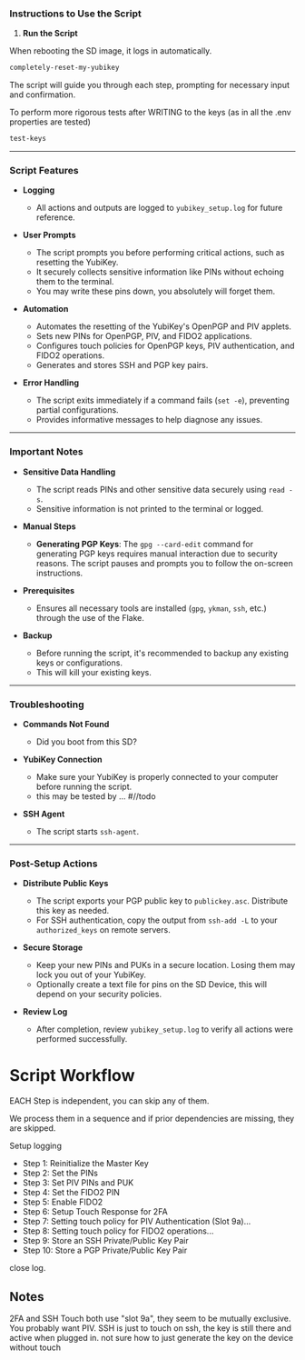 ### **Instructions to Use the Script**

1. **Run the Script**

When rebooting the SD image, it logs in automatically.

   ```bash
   completely-reset-my-yubikey
   ```
   The script will guide you through each step, prompting for necessary input and confirmation.

   To perform more rigorous tests after WRITING to the keys (as in all the .env properties are tested)

   ```bash
   test-keys
   ```
---

### **Script Features**

- **Logging**

  - All actions and outputs are logged to `yubikey_setup.log` for future reference.

- **User Prompts**

  - The script prompts you before performing critical actions, such as resetting the YubiKey.
  - It securely collects sensitive information like PINs without echoing them to the terminal.
  - You may write these pins down, you absolutely will forget them.

- **Automation**

  - Automates the resetting of the YubiKey's OpenPGP and PIV applets.
  - Sets new PINs for OpenPGP, PIV, and FIDO2 applications.
  - Configures touch policies for OpenPGP keys, PIV authentication, and FIDO2 operations.
  - Generates and stores SSH and PGP key pairs.

- **Error Handling**

  - The script exits immediately if a command fails (`set -e`), preventing partial configurations.
  - Provides informative messages to help diagnose any issues.

---

### **Important Notes**

- **Sensitive Data Handling**

  - The script reads PINs and other sensitive data securely using `read -s`.
  - Sensitive information is not printed to the terminal or logged.

- **Manual Steps**

  - **Generating PGP Keys**: The `gpg --card-edit` command for generating PGP keys requires manual interaction due to security reasons. The script pauses and prompts you to follow the on-screen instructions.
  
- **Prerequisites**

  - Ensures all necessary tools are installed (`gpg`, `ykman`, `ssh`, etc.) through the use of the Flake.

- **Backup**

  - Before running the script, it's recommended to backup any existing keys or configurations.
  - This will kill your existing keys.

---

### **Troubleshooting**

- **Commands Not Found**

  - Did you boot from this SD?

- **YubiKey Connection**

  - Make sure your YubiKey is properly connected to your computer before running the script.
  - this may be tested by ... #//todo

- **SSH Agent**

  - The script starts `ssh-agent`.

---

### **Post-Setup Actions**

- **Distribute Public Keys**

  - The script exports your PGP public key to `publickey.asc`. Distribute this key as needed.
  - For SSH authentication, copy the output from `ssh-add -L` to your `authorized_keys` on remote servers.

- **Secure Storage**

  - Keep your new PINs and PUKs in a secure location. Losing them may lock you out of your YubiKey.
  - Optionally create a text file for pins on the SD Device, this will depend on your security policies. 

- **Review Log**

  - After completion, review `yubikey_setup.log` to verify all actions were performed successfully.


# Script Workflow

EACH Step is independent, you can skip any of them.

We process them in a sequence and if prior dependencies are missing, they are skipped.

Setup logging

- Step 1: Reinitialize the Master Key
- Step 2: Set the PINs
- Step 3: Set PIV PINs and PUK
- Step 4: Set the FIDO2 PIN
- Step 5: Enable FIDO2
- Step 6: Setup Touch Response for 2FA
- Step 7: Setting touch policy for PIV Authentication (Slot 9a)...
- Step 8: Setting touch policy for FIDO2 operations...
- Step 9: Store an SSH Private/Public Key Pair
- Step 10: Store a PGP Private/Public Key Pair

close log.

## Notes

2FA and SSH Touch both use "slot 9a", they seem to be mutually exclusive.
You probably want PIV.
SSH is just to touch on ssh, the key is still there and active when plugged in.
not sure how to just generate the key on the device without touch
